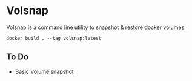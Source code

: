 # Volsnap

Volsnap is a command line utility to snapshot & restore docker volumes.

```
docker build . --tag volsnap:latest
```

## To Do

- Basic Volume snapshot
